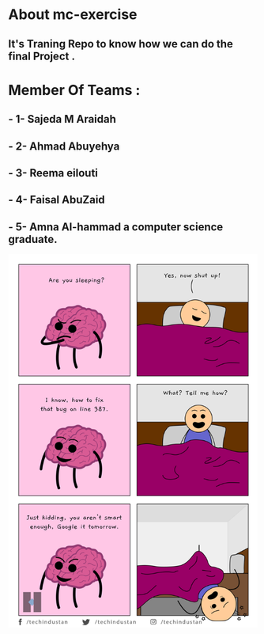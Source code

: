 # About mc-exercise
## It's Traning Repo to know how we  can  do the final Project .

# Member Of Teams :
## - 1- Sajeda M Araidah
## - 2- Ahmad Abuyehya 
## - 3- Reema eilouti
## - 4- Faisal AbuZaid
## - 5- Amna Al-hammad a computer science graduate.

![joke](sleeping.png)






 
